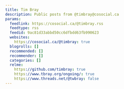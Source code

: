 ```yaml
---
title: Tim Bray
description: Public posts from @timbray@cosocial.ca
params:
  feedlink: https://cosocial.ca/@timbray.rss
  feedtype: rss
  feedid: 9ac81d33abbd50cc6dfbdd63fb990623
  websites:
    https://cosocial.ca/@timbray: true
  blogrolls: []
  recommended: []
  recommender: []
  categories: []
  relme:
    https://github.com/timbray: true
    https://www.tbray.org/ongoing/: true
    https://www.threads.net/@twbray: false
---
```


